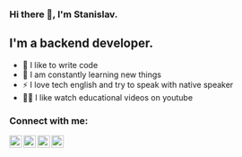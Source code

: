 ### Hi there 👋, I'm Stanislav.

## I'm a backend developer.
- 💪 I like to write code
- 🥅 I am constantly learning new things
- ⚡ I love tech english and try to speak with native speaker
- 🤹🏽 I like watch educational videos on youtube 

### Connect with me:


[<img align="left" alt="StDem | Gmail" width="22px" src="https://cdn.jsdelivr.net/npm/simple-icons@3.13.0/icons/gmail.svg" />][e-mail]
[<img align="left" alt="StDem | Phone" width="22px" src="https://cdn.jsdelivr.net/npm/simple-icons@3.13.0/icons/adobephonegap.svg" />][phone]
[<img align="left" alt="StDem | Telegram" width="22px" src="https://cdn.jsdelivr.net/npm/simple-icons@3.13.0/icons/telegram.svg" />][telegram]
[<img align="left" alt="StDem | Skype" width="22px" src="https://cdn.jsdelivr.net/npm/simple-icons@3.13.0/icons/skype.svg" />][skype]

<br />

[e-mail]: mailto:dmd.stanislav@gmail.com
[phone]: tel:+79260853603
[telegram]: https://t.me/st_dem
[skype]: https://join.skype.com/invite/L5lbTzJvXs0i


